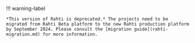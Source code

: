 !!! warning-label

    *This version of Rahti is deprecated.* The projects need to be migrated from Rahti Beta platform to the new Rahti production platform by September 2024. Please consult the [migration guide](rahti-migration.md) for more information.
